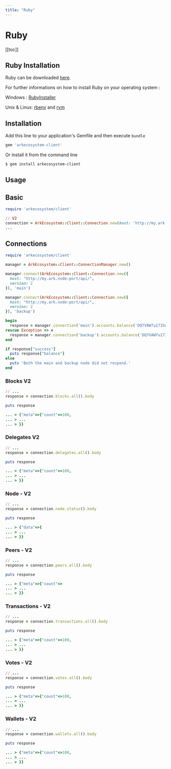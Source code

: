 ```yaml
---
title: "Ruby"
---
```


# Ruby

[[toc]]

## Ruby Installation

Ruby can be downloaded [here](https://www.ruby-lang.org/en/downloads/).

For further informations on how to install Ruby on your operating system : 

Windows : [RubyInstaller](https://rubyinstaller.org/)

Unix & Linux: [rbenv](https://github.com/rbenv/rbenv) and [rvm](http://rvm.io/)


## Installation

Add this line to your application's Gemfile and then execute `bundle`

```bash
gem 'arkecosystem-client'
```

Or install it from the command line

```bash
$ gem install arkecosystem-client
```

## Usage


## Basic
```ruby
require 'arkecosystem/client'

// V2
connection = ArkEcosystem::Client::Connection.new(host: 'http://my.ark.node:port/api/', version: 2)
... 

```

## Connections

```ruby
require 'arkecosystem/client'

manager = ArkEcosystem::Client::ConnectionManager.new()

manager.connect(ArkEcosystem::Client::Connection.new({
  host: "http://my.ark.node:port/api/",
  version: 2
}), 'main')

manager.connect(ArkEcosystem::Client::Connection.new({
  host: "http://my.ark.node:port/api/",
  version: 2
}), 'backup')

begin
  response = manager.connection('main').accounts.balance('DQ7VAW7u171hwDW75R1BqfHbA9yiKRCBSh').body
rescue Exception => e
  response = manager.connection('backup').accounts.balance('DQ7VAW7u171hwDW75R1BqfHbA9yiKRCBSh').body
end

if response["success"]
  puts response["balance"]
else
  puts 'Both the main and backup node did not respond.'
end
```

### Blocks V2

```ruby
// ...
response = connection.blocks.all().body

puts response

... > {"meta"=>{"count"=>100,
... > ...
... > }}
```

### Delegates V2

```ruby
// ...
response = connection.delegates.all().body

puts response

... > {"meta"=>{"count"=>100,
... > ...
... > }}
```

### Node - V2

```ruby
// ...
response = connection.node.status().body

puts response

... > {"data"=>{
... > ...
... > }}
```

### Peers - V2

```ruby
// ...
response = connection.peers.all().body

puts response

... > {"meta"=>{"count"=>
... > ...
... > }}
```

### Transactions - V2

```ruby
// ...
response = connection.transactions.all().body

puts response

... > {"meta"=>{"count"=>100,
... > ...
... > }}
```

### Votes - V2

```ruby
// ...
response = connection.votes.all().body

puts response

... > {"meta"=>{"count"=>100,
... > ...
... > }}
```

### Wallets - V2

```ruby
// ...
response = connection.wallets.all().body

puts response

... > {"meta"=>{"count"=>100,
... > ...
... > }}
```
